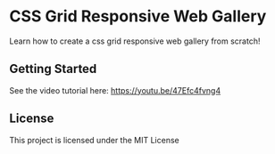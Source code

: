 # CSS Grid Responsive Web Gallery
Learn how to create a css grid responsive web gallery from scratch!


## Getting Started

See the video tutorial here: https://youtu.be/47Efc4fvng4

## License

This project is licensed under the MIT License